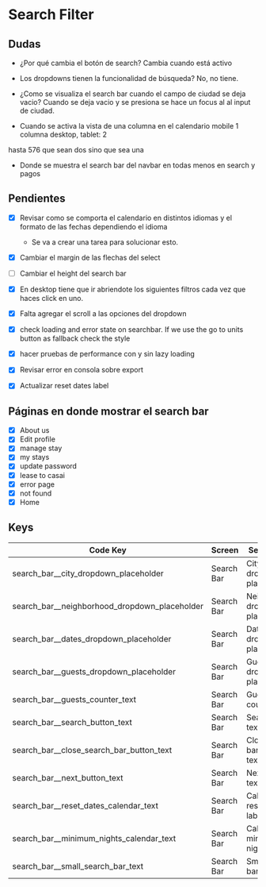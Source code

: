 # Search Filter

## Dudas
- ¿Por qué cambia el botón de search?
Cambia cuando está activo

- Los dropdowns tienen la funcionalidad de búsqueda?
No, no tiene.

- ¿Como se visualiza el search bar cuando el campo de ciudad se deja vacio?
Cuando se deja vacio y se presiona se hace un focus al al input de ciudad.

- Cuando se activa la vista de una columna en el calendario
mobile 1 columna
desktop, tablet: 2

hasta 576 que sean dos sino que sea una

- Donde se muestra el search bar del navbar
en todas menos en search y pagos



## Pendientes

- [x] Revisar como se comporta el calendario en distintos idiomas y el formato de las fechas dependiendo el idioma
  - Se va a crear una tarea para solucionar esto.
- [x] Cambiar el margin de las flechas del select
- [ ] Cambiar el height del search bar
- [x] En desktop tiene que ir abriendote los siguientes filtros cada vez que haces click en uno.
- [x] Falta agregar el scroll a las opciones del dropdown
- [x] check loading and error state on searchbar. If we use the go to units button as fallback check the style
- [x] hacer pruebas de performance con y sin lazy loading
- [x] Revisar error en consola sobre export
- [x] Actualizar reset dates label


## Páginas en donde mostrar el search bar
- [x] About us
- [x] Edit profile
- [x] manage stay
- [x] my stays
- [x] update password
- [x] lease to casai
- [x] error page
- [x] not found
- [x] Home

## Keys

|                   Code Key                    |   Screen   |           Section/Title           |      en              |
|-----------------------------------------------|------------|-----------------------------------|----------------------|
| search_bar__city_dropdown_placeholder         | Search Bar | City dropdown placeholder         | Select City          |
| search_bar__neighborhood_dropdown_placeholder | Search Bar | Neighborhood dropdown placeholder | Neighborhood         |
| search_bar__dates_dropdown_placeholder        | Search Bar | Dates dropdown placeholder        | Check In - Check Out |
| search_bar__guests_dropdown_placeholder       | Search Bar | Guests dropdown placeholder       | {{guests} guests     |
| search_bar__guests_counter_text               | Search Bar | Guests counter text               | Guests               |
| search_bar__search_button_text                | Search Bar | Search button text                | Search               |
| search_bar__close_search_bar_button_text      | Search Bar | Close search bar button text      | Close search bar     |
| search_bar__next_button_text                  | Search Bar | Next button text                  | Next                 |
| search_bar__reset_dates_calendar_text         | Search Bar | Calendar reset dates label        | Reset Dates          |
| search_bar__minimum_nights_calendar_text      | Search Bar | Calendar minimum nights Label     | Minimum nights vary  |
| search_bar__small_search_bar_text             | Search Bar | Small search bar text             | Find your next stay  |
